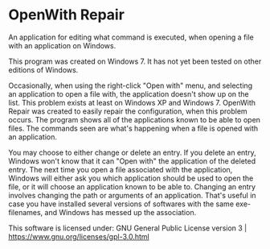 # OpenWith Repair
An application for editing what command is executed, when opening a file with an application on Windows.

This program was created on Windows 7. It has not yet been tested on other editions of Windows.

Occasionally, when using the right-click "Open with" menu, and selecting an application to open a file with, the application doesn't show up on the list. This problem exists at least on Windows XP and Windows 7.
OpenWith Repair was created to easily repair the configuration, when this problem occurs.
The program shows all of the applications known to be able to open files. The commands seen are what's happening when a file is opened with an application.

You may choose to either change or delete an entry. If you delete an entry, Windows won't know that it can "Open with" the application of the deleted entry. The next time you open a file associated with the application, Windows will either ask you which application should be used to open the file, or it will choose an application known to be able to.
Changing an entry involves changing the path or arguments of an application. That's useful in case you have installed several versions of softwares with the same exe-filenames, and Windows has messed up the association.

This software is licensed under: GNU General Public License version 3 | https://www.gnu.org/licenses/gpl-3.0.html
